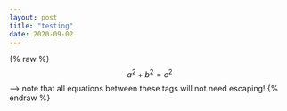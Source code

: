 ```yaml
---
layout: post
title: "testing"
date: 2020-09-02
---
```


{% raw %}
$$a^2 + b^2 = c^2$$ --> note that all equations between these tags will not need escaping!
{% endraw %}
